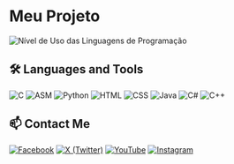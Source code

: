 # Meu Projeto

![Nível de Uso das Linguagens de Programação](./usage_graph.png)

## 🛠️ Languages and Tools
![C](https://img.shields.io/badge/-C-A8B9CC?style=flat-square&logo=c&logoColor=white)
![ASM](https://img.shields.io/badge/-Assembly-525252?style=flat-square&logo=assembly&logoColor=white)
![Python](https://img.shields.io/badge/-Python-3776AB?style=flat-square&logo=python&logoColor=white)
![HTML](https://img.shields.io/badge/-HTML5-E34F26?style=flat-square&logo=html5&logoColor=white)
![CSS](https://img.shields.io/badge/-CSS3-1572B6?style=flat-square&logo=css3&logoColor=white)
![Java](https://img.shields.io/badge/-Java-007396?style=flat-square&logo=java&logoColor=white)
![C#](https://img.shields.io/badge/-C%23-239120?style=flat-square&logo=c-sharp&logoColor=white)
![C++](https://img.shields.io/badge/-C++-00599C?style=flat-square&logo=cplusplus&logoColor=white)

## 📫 Contact Me

[![Facebook](https://img.shields.io/badge/-Facebook-1877F2?style=flat-square&logo=facebook&logoColor=white)](https://www.facebook.com/seu_perfil)
[![X (Twitter)](https://img.shields.io/badge/-X-1DA1F2?style=flat-square&logo=twitter&logoColor=white)](https://www.twitter.com/seu_perfil)
[![YouTube](https://img.shields.io/badge/-YouTube-FF0000?style=flat-square&logo=youtube&logoColor=white)](https://www.youtube.com/seu_canal)
[![Instagram](https://img.shields.io/badge/-Instagram-E4405F?style=flat-square&logo=instagram&logoColor=white)](https://www.instagram.com/seu_perfil)
